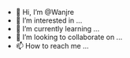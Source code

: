 - 👋 Hi, I’m @Wanjre
- 👀 I’m interested in ...
- 🌱 I’m currently learning ...
- 💞️ I’m looking to collaborate on ...
- 📫 How to reach me ...

<!---
Wanjre/Wanjre is a ✨ special ✨ repository because its `README.md` (this file) appears on your GitHub profile.
You can click the Preview link to take a look at your changes.
--->
